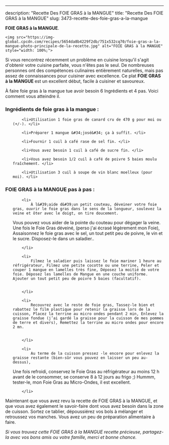 ---
description: "Recette Des FOIE GRAS à la MANGUE"
title: "Recette Des FOIE GRAS à la MANGUE"
slug: 3473-recette-des-foie-gras-a-la-mangue

<p>
	<strong>FOIE GRAS à la MANGUE</strong>. 
	
</p>
<p>
	
	<img src="https://img-global.cpcdn.com/recipes/5654da8b4229f2db/751x532cq70/foie-gras-a-la-mangue-photo-principale-de-la-recette.jpg" alt="FOIE GRAS à la MANGUE" style="width: 100%;">
	
	
</p>

Si vous rencontrez récemment un problème en cuisine lorsqu'il s'agit d'obtenir votre cuisine parfaite, vous n'êtes pas le seul. De nombreuses personnes ont des compétences culinaires entièrement naturelles, mais pas assez de connaissances pour cuisiner avec excellence. Ce plat <strong> FOIE GRAS à la MANGUE </strong> est un excellent début, facile à cuisiner et savoureux.

<!--inarticleads1-->

À faire foie gras à la mangue tue avoir besoin 6 Ingrédients et 4 pas. Voici comment vous atteindre il.

<h3>Ingrédients de foie gras à la mangue :</h3>

<ol>
	
		<li>Utilisation 1 foie gras de canard cru de 470 g pour moi ou (+/-). </li>
	
		<li>Préparer 1 mangue &#34;josé&#34; ça à suffit. </li>
	
		<li>Fournir 1 cuil à café rase de sel fin. </li>
	
		<li>Vous avez besoin 1 cuil à café de sucre fin. </li>
	
		<li>Vous avez besoin 1/2 cuil à café de poivre 5 baies moulu fraîchement. </li>
	
		<li>Utilisation 3 cuil à soupe de vin blanc moelleux (pour moi). </li>
	
</ol>



<!--inarticleads2-->

<h3>FOIE GRAS à la MANGUE pas à pas :</h3>

<ol>
	
		<li>
			À l&#39;aide d&#39;un petit couteau, déveiner votre foie gras, ouvrir le foie gras dans le sens de la longueur, soulevez la veine et ôter avec le doigt, on tire doucement. 
Vous pouvez vous aider de la pointe du couteau pour dégager la veine.
Une fois le Foie Gras déveiné, (perso j&#39;ai écrasé légèrement mon Foie), Assaisonnez le foie gras avec le sel, un tout petit peu de poivre, le vin et le sucre. Disposez-le dans un saladier..
			
			
		</li>
	
		<li>
			Filmez le saladier puis laissez le foie mariner 1 heure au réfrigérateur, Filmez une petite cocotte ou une terrine, Peler et couper 1 mangue en lamelles très fine, Déposez la moitié de votre foie. Déposez les lamelles de Mangue en une couche uniforme. Ajouter un tout petit peu de poivre 5 baies (facultatif).
			
			
		</li>
	
		<li>
			Recouvrez avec le reste de foie gras, Tassez-le bien et rabattez le film plastique pour retenir la graisse lors de la cuisson, Placez la terrine au micro ondes pendant 2 min, Enlevez la graisse fondue (j’ai gardé la graisse pour la cuisson de mes pommes de terre et divers), Remettez la terrine au micro ondes pour encore 2 mn.
			
			
		</li>
	
		<li>
			Au terme de la cuisson pressez -le encore pour enlevez la graisse restante (bien-sûr vous pouvez en laisser un peu au-dessus),
Une fois refroidi, conservez le Foie Gras au réfrigérateur au moins 12 h avant de le consommer, se conserve 8 à 12 jours au frigo ;) 
Hummm, tester-le, mon Foie Gras au Micro-Ondes, il est excellent.
			
			
		</li>
	
</ol>



<!--inarticleads1-->

<p>
Maintenant que vous avez revu la recette de FOIE GRAS à la MANGUE, et que vous avez également le savoir-faire dont vous avez besoin dans la zone de cuisson. Sortez ce tablier, dépoussiérez vos bols à mélanger et retroussez vos manches. Vous avez un peu de préparation alimentaire à faire.
</p>

<p>
<i>Si vous trouvez cette FOIE GRAS à la MANGUE recette précieuse, partagez-la avec vos bons amis ou votre famille, merci et bonne chance.</i>
</p>
